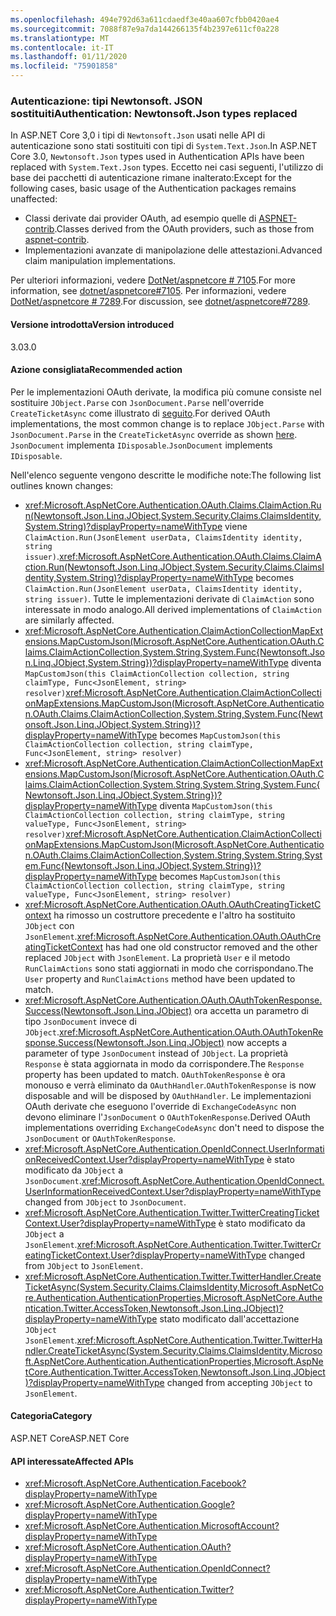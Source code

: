 ```yaml
---
ms.openlocfilehash: 494e792d63a611cdaedf3e40aa607cfbb0420ae4
ms.sourcegitcommit: 7088f87e9a7da144266135f4b2397e611cf0a228
ms.translationtype: MT
ms.contentlocale: it-IT
ms.lasthandoff: 01/11/2020
ms.locfileid: "75901858"
---
```

### <a name="authentication-newtonsoftjson-types-replaced"></a><span data-ttu-id="8fa1a-101">Autenticazione: tipi Newtonsoft. JSON sostituiti</span><span class="sxs-lookup"><span data-stu-id="8fa1a-101">Authentication: Newtonsoft.Json types replaced</span></span>

<span data-ttu-id="8fa1a-102">In ASP.NET Core 3,0 i tipi di `Newtonsoft.Json` usati nelle API di autenticazione sono stati sostituiti con tipi di `System.Text.Json`.</span><span class="sxs-lookup"><span data-stu-id="8fa1a-102">In ASP.NET Core 3.0, `Newtonsoft.Json` types used in Authentication APIs have been replaced with `System.Text.Json` types.</span></span> <span data-ttu-id="8fa1a-103">Eccetto nei casi seguenti, l'utilizzo di base dei pacchetti di autenticazione rimane inalterato:</span><span class="sxs-lookup"><span data-stu-id="8fa1a-103">Except for the following cases, basic usage of the Authentication packages remains unaffected:</span></span>

* <span data-ttu-id="8fa1a-104">Classi derivate dai provider OAuth, ad esempio quelle di [ASPNET-contrib](https://github.com/aspnet-contrib/AspNet.Security.OAuth.Providers).</span><span class="sxs-lookup"><span data-stu-id="8fa1a-104">Classes derived from the OAuth providers, such as those from [aspnet-contrib](https://github.com/aspnet-contrib/AspNet.Security.OAuth.Providers).</span></span>
* <span data-ttu-id="8fa1a-105">Implementazioni avanzate di manipolazione delle attestazioni.</span><span class="sxs-lookup"><span data-stu-id="8fa1a-105">Advanced claim manipulation implementations.</span></span>

<span data-ttu-id="8fa1a-106">Per ulteriori informazioni, vedere [DotNet/aspnetcore # 7105](https://github.com/dotnet/aspnetcore/pull/7105).</span><span class="sxs-lookup"><span data-stu-id="8fa1a-106">For more information, see [dotnet/aspnetcore#7105](https://github.com/dotnet/aspnetcore/pull/7105).</span></span> <span data-ttu-id="8fa1a-107">Per informazioni, vedere [DotNet/aspnetcore # 7289](https://github.com/dotnet/aspnetcore/issues/7289).</span><span class="sxs-lookup"><span data-stu-id="8fa1a-107">For discussion, see [dotnet/aspnetcore#7289](https://github.com/dotnet/aspnetcore/issues/7289).</span></span>

#### <a name="version-introduced"></a><span data-ttu-id="8fa1a-108">Versione introdotta</span><span class="sxs-lookup"><span data-stu-id="8fa1a-108">Version introduced</span></span>

<span data-ttu-id="8fa1a-109">3.0</span><span class="sxs-lookup"><span data-stu-id="8fa1a-109">3.0</span></span>

#### <a name="recommended-action"></a><span data-ttu-id="8fa1a-110">Azione consigliata</span><span class="sxs-lookup"><span data-stu-id="8fa1a-110">Recommended action</span></span>

<span data-ttu-id="8fa1a-111">Per le implementazioni OAuth derivate, la modifica più comune consiste nel sostituire `JObject.Parse` con `JsonDocument.Parse` nell'override `CreateTicketAsync` come illustrato di [seguito](https://github.com/dotnet/aspnetcore/pull/7105/files?utf8=%E2%9C%93&diff=unified&w=1#diff-e1c9f9740a6fe8021020a6f249c589b0L40).</span><span class="sxs-lookup"><span data-stu-id="8fa1a-111">For derived OAuth implementations, the most common change is to replace `JObject.Parse` with `JsonDocument.Parse` in the `CreateTicketAsync` override as shown [here](https://github.com/dotnet/aspnetcore/pull/7105/files?utf8=%E2%9C%93&diff=unified&w=1#diff-e1c9f9740a6fe8021020a6f249c589b0L40).</span></span> <span data-ttu-id="8fa1a-112">`JsonDocument` implementa `IDisposable`.</span><span class="sxs-lookup"><span data-stu-id="8fa1a-112">`JsonDocument` implements `IDisposable`.</span></span>

<span data-ttu-id="8fa1a-113">Nell'elenco seguente vengono descritte le modifiche note:</span><span class="sxs-lookup"><span data-stu-id="8fa1a-113">The following list outlines known changes:</span></span>

- <span data-ttu-id="8fa1a-114"><xref:Microsoft.AspNetCore.Authentication.OAuth.Claims.ClaimAction.Run(Newtonsoft.Json.Linq.JObject,System.Security.Claims.ClaimsIdentity,System.String)?displayProperty=nameWithType> viene `ClaimAction.Run(JsonElement userData, ClaimsIdentity identity, string issuer)`.</span><span class="sxs-lookup"><span data-stu-id="8fa1a-114"><xref:Microsoft.AspNetCore.Authentication.OAuth.Claims.ClaimAction.Run(Newtonsoft.Json.Linq.JObject,System.Security.Claims.ClaimsIdentity,System.String)?displayProperty=nameWithType> becomes `ClaimAction.Run(JsonElement userData, ClaimsIdentity identity, string issuer)`.</span></span> <span data-ttu-id="8fa1a-115">Tutte le implementazioni derivate di `ClaimAction` sono interessate in modo analogo.</span><span class="sxs-lookup"><span data-stu-id="8fa1a-115">All derived implementations of `ClaimAction` are similarly affected.</span></span>
- <span data-ttu-id="8fa1a-116"><xref:Microsoft.AspNetCore.Authentication.ClaimActionCollectionMapExtensions.MapCustomJson(Microsoft.AspNetCore.Authentication.OAuth.Claims.ClaimActionCollection,System.String,System.Func{Newtonsoft.Json.Linq.JObject,System.String})?displayProperty=nameWithType> diventa `MapCustomJson(this ClaimActionCollection collection, string claimType, Func<JsonElement, string> resolver)`</span><span class="sxs-lookup"><span data-stu-id="8fa1a-116"><xref:Microsoft.AspNetCore.Authentication.ClaimActionCollectionMapExtensions.MapCustomJson(Microsoft.AspNetCore.Authentication.OAuth.Claims.ClaimActionCollection,System.String,System.Func{Newtonsoft.Json.Linq.JObject,System.String})?displayProperty=nameWithType> becomes `MapCustomJson(this ClaimActionCollection collection, string claimType, Func<JsonElement, string> resolver)`</span></span>
- <span data-ttu-id="8fa1a-117"><xref:Microsoft.AspNetCore.Authentication.ClaimActionCollectionMapExtensions.MapCustomJson(Microsoft.AspNetCore.Authentication.OAuth.Claims.ClaimActionCollection,System.String,System.String,System.Func{Newtonsoft.Json.Linq.JObject,System.String})?displayProperty=nameWithType> diventa `MapCustomJson(this ClaimActionCollection collection, string claimType, string valueType, Func<JsonElement, string> resolver)`</span><span class="sxs-lookup"><span data-stu-id="8fa1a-117"><xref:Microsoft.AspNetCore.Authentication.ClaimActionCollectionMapExtensions.MapCustomJson(Microsoft.AspNetCore.Authentication.OAuth.Claims.ClaimActionCollection,System.String,System.String,System.Func{Newtonsoft.Json.Linq.JObject,System.String})?displayProperty=nameWithType> becomes `MapCustomJson(this ClaimActionCollection collection, string claimType, string valueType, Func<JsonElement, string> resolver)`</span></span>
- <span data-ttu-id="8fa1a-118"><xref:Microsoft.AspNetCore.Authentication.OAuth.OAuthCreatingTicketContext> ha rimosso un costruttore precedente e l'altro ha sostituito `JObject` con `JsonElement`.</span><span class="sxs-lookup"><span data-stu-id="8fa1a-118"><xref:Microsoft.AspNetCore.Authentication.OAuth.OAuthCreatingTicketContext> has had one old constructor removed and the other replaced `JObject` with `JsonElement`.</span></span> <span data-ttu-id="8fa1a-119">La proprietà `User` e il metodo `RunClaimActions` sono stati aggiornati in modo che corrispondano.</span><span class="sxs-lookup"><span data-stu-id="8fa1a-119">The `User` property and `RunClaimActions` method have been updated to match.</span></span>
- <span data-ttu-id="8fa1a-120"><xref:Microsoft.AspNetCore.Authentication.OAuth.OAuthTokenResponse.Success(Newtonsoft.Json.Linq.JObject)> ora accetta un parametro di tipo `JsonDocument` invece di `JObject`.</span><span class="sxs-lookup"><span data-stu-id="8fa1a-120"><xref:Microsoft.AspNetCore.Authentication.OAuth.OAuthTokenResponse.Success(Newtonsoft.Json.Linq.JObject)> now accepts a parameter of type `JsonDocument` instead of `JObject`.</span></span> <span data-ttu-id="8fa1a-121">La proprietà `Response` è stata aggiornata in modo da corrispondere.</span><span class="sxs-lookup"><span data-stu-id="8fa1a-121">The `Response` property has been updated to match.</span></span> <span data-ttu-id="8fa1a-122">`OAuthTokenResponse` è ora monouso e verrà eliminato da `OAuthHandler`.</span><span class="sxs-lookup"><span data-stu-id="8fa1a-122">`OAuthTokenResponse` is now disposable and will be disposed by `OAuthHandler`.</span></span> <span data-ttu-id="8fa1a-123">Le implementazioni OAuth derivate che eseguono l'override di `ExchangeCodeAsync` non devono eliminare l'`JsonDocument` o `OAuthTokenResponse`.</span><span class="sxs-lookup"><span data-stu-id="8fa1a-123">Derived OAuth implementations overriding `ExchangeCodeAsync` don't need to dispose the `JsonDocument` or `OAuthTokenResponse`.</span></span>
- <span data-ttu-id="8fa1a-124"><xref:Microsoft.AspNetCore.Authentication.OpenIdConnect.UserInformationReceivedContext.User?displayProperty=nameWithType> è stato modificato da `JObject` a `JsonDocument`.</span><span class="sxs-lookup"><span data-stu-id="8fa1a-124"><xref:Microsoft.AspNetCore.Authentication.OpenIdConnect.UserInformationReceivedContext.User?displayProperty=nameWithType> changed from `JObject` to `JsonDocument`.</span></span>
- <span data-ttu-id="8fa1a-125"><xref:Microsoft.AspNetCore.Authentication.Twitter.TwitterCreatingTicketContext.User?displayProperty=nameWithType> è stato modificato da `JObject` a `JsonElement`.</span><span class="sxs-lookup"><span data-stu-id="8fa1a-125"><xref:Microsoft.AspNetCore.Authentication.Twitter.TwitterCreatingTicketContext.User?displayProperty=nameWithType> changed from `JObject` to `JsonElement`.</span></span>
- <span data-ttu-id="8fa1a-126"><xref:Microsoft.AspNetCore.Authentication.Twitter.TwitterHandler.CreateTicketAsync(System.Security.Claims.ClaimsIdentity,Microsoft.AspNetCore.Authentication.AuthenticationProperties,Microsoft.AspNetCore.Authentication.Twitter.AccessToken,Newtonsoft.Json.Linq.JObject)?displayProperty=nameWithType> stato modificato dall'accettazione `JObject` `JsonElement`.</span><span class="sxs-lookup"><span data-stu-id="8fa1a-126"><xref:Microsoft.AspNetCore.Authentication.Twitter.TwitterHandler.CreateTicketAsync(System.Security.Claims.ClaimsIdentity,Microsoft.AspNetCore.Authentication.AuthenticationProperties,Microsoft.AspNetCore.Authentication.Twitter.AccessToken,Newtonsoft.Json.Linq.JObject)?displayProperty=nameWithType> changed from accepting `JObject` to `JsonElement`.</span></span>

#### <a name="category"></a><span data-ttu-id="8fa1a-127">Categoria</span><span class="sxs-lookup"><span data-stu-id="8fa1a-127">Category</span></span>

<span data-ttu-id="8fa1a-128">ASP.NET Core</span><span class="sxs-lookup"><span data-stu-id="8fa1a-128">ASP.NET Core</span></span>

#### <a name="affected-apis"></a><span data-ttu-id="8fa1a-129">API interessate</span><span class="sxs-lookup"><span data-stu-id="8fa1a-129">Affected APIs</span></span>

- <xref:Microsoft.AspNetCore.Authentication.Facebook?displayProperty=nameWithType>
- <xref:Microsoft.AspNetCore.Authentication.Google?displayProperty=nameWithType>
- <xref:Microsoft.AspNetCore.Authentication.MicrosoftAccount?displayProperty=nameWithType>
- <xref:Microsoft.AspNetCore.Authentication.OAuth?displayProperty=nameWithType>
- <xref:Microsoft.AspNetCore.Authentication.OpenIdConnect?displayProperty=nameWithType>
- <xref:Microsoft.AspNetCore.Authentication.Twitter?displayProperty=nameWithType>

<!--

#### Affected APIs

- `N:Microsoft.AspNetCore.Authentication.Facebook`
- `N:Microsoft.AspNetCore.Authentication.Google`
- `N:Microsoft.AspNetCore.Authentication.MicrosoftAccount`
- `N:Microsoft.AspNetCore.Authentication.OAuth`
- `N:Microsoft.AspNetCore.Authentication.OpenIdConnect`
- `N:Microsoft.AspNetCore.Authentication.Twitter`

-->
